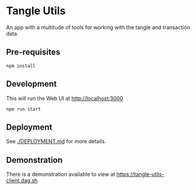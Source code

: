 # Tangle Utils 

An app with a multitude of tools for working with the tangle and transaction data.

## Pre-requisites

```shell
npm install
```

## Development

This will run the Web UI at <http://localhost:3000>

```shell
npm run start
```

## Deployment

See [./DEPLOYMENT.md](./DEPLOYMENT.md) for more details.

## Demonstration

There is a demonstration available to view at <https://tangle-utils-client.dag.sh>
